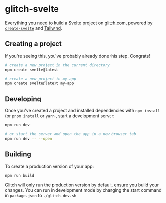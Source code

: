 # glitch-svelte

Everything you need to build a Svelte project on [glitch.com](https://glitch.com), powered by [`create-svelte`](https://github.com/sveltejs/kit/tree/master/packages/create-svelte) and [Tailwind](https://tailwindcss.com/).

## Creating a project

If you're seeing this, you've probably already done this step. Congrats!

```bash
# create a new project in the current directory
npm create svelte@latest

# create a new project in my-app
npm create svelte@latest my-app
```

## Developing

Once you've created a project and installed dependencies with `npm install` (or `pnpm install` or `yarn`), start a development server:

```bash
npm run dev

# or start the server and open the app in a new browser tab
npm run dev -- --open
```

## Building

To create a production version of your app:

```bash
npm run build
```

Glitch will only run the production version by default, ensure you build your changes. You can run in development mode by changing the start command in `package.json` to `./glitch-dev.sh`